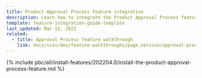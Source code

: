 ```yaml
---
title: Product Approval Process feature integration
description: Learn how to integrate the Product Approval Process feature into a Spryker project.
template: feature-integration-guide-template
last_updated: Mar 11, 2022
related:
  - title: Approval Process feature walkthrough
    link: docs/scos/dev/feature-walkthroughs/page.version/approval-process-feature-walkthrough.html
---
```


{% include pbc/all/install-features/202204.0/install-the-product-approval-process-feature.md %} <!-- To edit, see /_includes/pbc/all/install-features/202204.0/install-the-product-approval-process-feature.md -->
